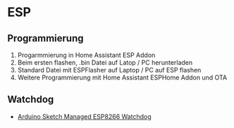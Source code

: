 # ESP

## Programmierung

1. Progarmmierung in Home Assistant ESP Addon
2. Beim ersten flashen, .bin Datei auf Latop / PC herunterladen
3. Standard Datei mit ESPFlasher auf Laptop / PC auf ESP flashen
4. Weitere Programmierung mit Home Assistant ESPHome Addon und OTA

## Watchdog

- [Arduino Sketch Managed ESP8266 Watchdog](https://sigmdel.ca/michel/program/esp8266/arduino/watchdogs2_en.html)
